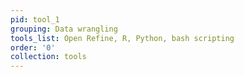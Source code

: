 ```yaml
---
pid: tool_1
grouping: Data wrangling
tools_list: Open Refine, R, Python, bash scripting
order: '0'
collection: tools
---
```

